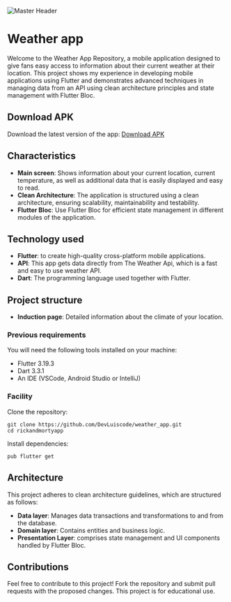 ![Master Header](https://zphhqkbfmmilwzqcmdgu.supabase.co/storage/v1/object/public/profile/weatherapp.webp)

# Weather app

Welcome to the Weather App Repository, a mobile application designed to give fans easy access to information about their current weather at their location. This project shows my experience in developing mobile applications using Flutter and demonstrates advanced techniques in managing data from an API using clean architecture principles and state management with Flutter Bloc.

## Download APK
Download the latest version of the app:
<a href="https://zphhqkbfmmilwzqcmdgu.supabase.co/storage/v1/object/public/profile/weather_app.apk?t=2024-05-14T22%3A39%3A11.594Z">Download APK</a>

## Characteristics

- **Main screen**: Shows information about your current location, current temperature, as well as additional data that is easily displayed and easy to read.
- **Clean Architecture**: The application is structured using a clean architecture, ensuring scalability, maintainability and testability.
- **Flutter Bloc**: Use Flutter Bloc for efficient state management in different modules of the application.

## Technology used
- **Flutter**: to create high-quality cross-platform mobile applications.
- **API**: This app gets data directly from The Weather Api, which is a fast and easy to use weather API.
- **Dart**: The programming language used together with Flutter.

## Project structure
- **Induction page**: Detailed information about the climate of your location.

### Previous requirements
You will need the following tools installed on your machine:
- Flutter 3.19.3
- Dart 3.3.1
- An IDE (VSCode, Android Studio or IntelliJ)

### Facility
Clone the repository:
```play
git clone https://github.com/DevLuiscode/weather_app.git
cd rickandmortyapp
```
Install dependencies:
```play
pub flutter get
```

## Architecture
This project adheres to clean architecture guidelines, which are structured as follows:
- **Data layer**: Manages data transactions and transformations to and from the database.
- **Domain layer**: Contains entities and business logic.
- **Presentation Layer**: comprises state management and UI components handled by Flutter Bloc.

## Contributions
Feel free to contribute to this project! Fork the repository and submit pull requests with the proposed changes. This project is for educational use.